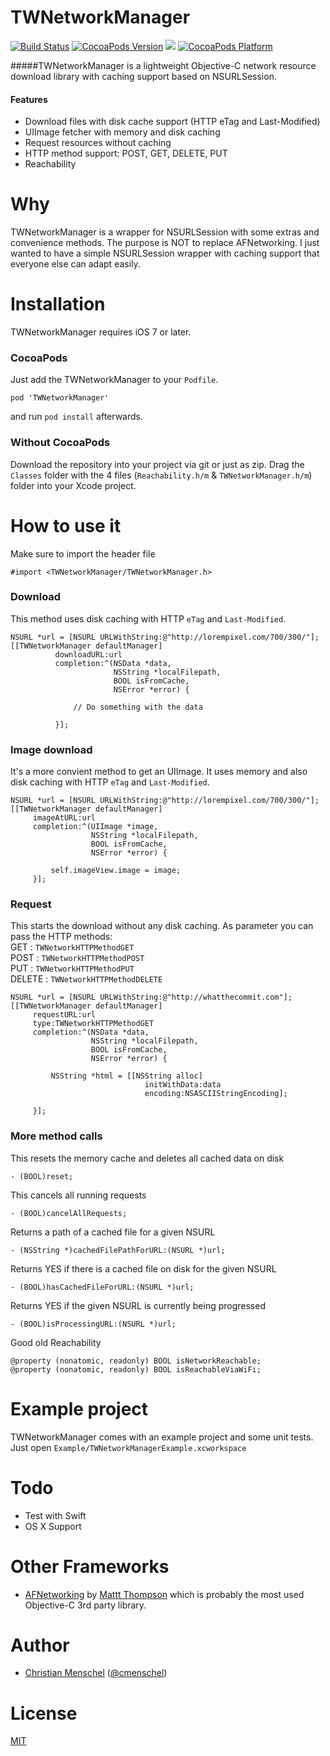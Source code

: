 # TWNetworkManager
[![Build Status](https://api.travis-ci.org/tapwork/TWNetworkManager.svg?style=flat)](https://travis-ci.org/tapwork/TWNetworkManager)
[![CocoaPods Version](http://img.shields.io/cocoapods/v/TWNetworkManager.svg?style=flat)](https://github.com/tapwork/TWNetworkManager/blob/master/TWNetworkManager.podspec)
[![](http://img.shields.io/cocoapods/l/TWNetworkManager.svg?style=flat)](https://github.com/tapwork/TWNetworkManager/blob/master/LICENSE.md)
[![CocoaPods Platform](http://img.shields.io/cocoapods/p/TWNetworkManager.svg?style=flat)]()

#####TWNetworkManager is a lightweight Objective-C network resource download library with caching support based on NSURLSession.

#### Features
* Download files with disk cache support (HTTP eTag and Last-Modified)
* UIImage fetcher with memory and disk caching
* Request resources without caching
* HTTP method support: POST, GET, DELETE, PUT
* Reachability

# Why
TWNetworkManager is a wrapper for NSURLSession with some extras and convenience methods. The purpose is NOT to replace AFNetworking. I just wanted to have a simple NSURLSession wrapper with caching support that everyone else can adapt easily.

# Installation
TWNetworkManager requires iOS 7 or later.
### CocoaPods

Just add the TWNetworkManager to your `Podfile`.
```objc
pod 'TWNetworkManager'
```
and run `pod install` afterwards.

### Without CocoaPods
Download the repository into your project via git or just as zip.
Drag the `Classes` folder with the 4 files (`Reachability.h/m` & `TWNetworkManager.h/m`) folder into your Xcode project.

# How to use it

Make sure to import the header file
```objc
#import <TWNetworkManager/TWNetworkManager.h>
```
### Download
This method uses disk caching with HTTP `eTag` and `Last-Modified`.
```objc
NSURL *url = [NSURL URLWithString:@"http://lorempixel.com/700/300/"];
[[TWNetworkManager defaultManager]
          downloadURL:url
          completion:^(NSData *data,
                       NSString *localFilepath,
                       BOOL isFromCache,
                       NSError *error) {

              // Do something with the data

          }];
```

### Image download
It's a more convient method to get an UIImage.
It uses memory and also disk caching with HTTP `eTag` and `Last-Modified`.
```objc
NSURL *url = [NSURL URLWithString:@"http://lorempixel.com/700/300/"];
[[TWNetworkManager defaultManager]
     imageAtURL:url
     completion:^(UIImage *image,
                  NSString *localFilepath,
                  BOOL isFromCache,
                  NSError *error) {

         self.imageView.image = image;
     }];
```

### Request
This starts the download without any disk caching.
As parameter you can pass the HTTP methods:<br>
GET : `TWNetworkHTTPMethodGET`<br>
POST : `TWNetworkHTTPMethodPOST`<br>
PUT : `TWNetworkHTTPMethodPUT`<br>
DELETE : `TWNetworkHTTPMethodDELETE`<br>

```objc
NSURL *url = [NSURL URLWithString:@"http://whatthecommit.com"];
[[TWNetworkManager defaultManager]
     requestURL:url
     type:TWNetworkHTTPMethodGET
     completion:^(NSData *data,
                  NSString *localFilepath,
                  BOOL isFromCache,
                  NSError *error) {

         NSString *html = [[NSString alloc]
                              initWithData:data
                              encoding:NSASCIIStringEncoding];

     }];
```

### More method calls
This resets the memory cache and deletes all cached data on disk
```objc
- (BOOL)reset;
```

This cancels all running requests
```objc
- (BOOL)cancelAllRequests;
```

Returns a path of a cached file for a given NSURL
```objc
- (NSString *)cachedFilePathForURL:(NSURL *)url;
```

Returns YES if there is a cached file on disk for the given NSURL
```objc
- (BOOL)hasCachedFileForURL:(NSURL *)url;
```

Returns YES if the given NSURL is currently being progressed
```objc
- (BOOL)isProcessingURL:(NSURL *)url;
```

Good old Reachability
```objc
@property (nonatomic, readonly) BOOL isNetworkReachable;
@property (nonatomic, readonly) BOOL isReachableViaWiFi;
```

# Example project
TWNetworkManager comes with an example project and some unit tests. Just open `Example/TWNetworkManagerExample.xcworkspace`

# Todo
* Test with Swift
* OS X Support

# Other Frameworks
* [AFNetworking](https://github.com/AFNetworking/AFNetworking) by [Mattt Thompson](https://twitter.com/mattt) which is probably the most used Objective-C 3rd party library.


# Author
* [Christian Menschel](http://github.com/tapwork) ([@cmenschel](https://twitter.com/cmenschel))


# License
[MIT](LICENSE.md)

